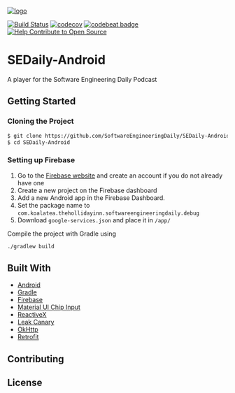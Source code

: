 
[![logo](https://i.imgur.com/3OtP3p8.png)](https://softwareengineeringdaily.com/)

[![Build Status](https://travis-ci.org/SoftwareEngineeringDaily/SEDaily-Android.svg?branch=develop)](https://travis-ci.org/SoftwareEngineeringDaily/SEDaily-Android)
[![codecov](https://codecov.io/gh/SoftwareEngineeringDaily/SEDaily-Android/branch/develop/graph/badge.svg)](https://codecov.io/gh/SoftwareEngineeringDaily/SEDaily-Android)
[![codebeat badge](https://codebeat.co/badges/a5d6976a-9163-491b-8618-0673b703529a)](https://codebeat.co/projects/github-com-softwareengineeringdaily-sedaily-android-develop)
[![Help Contribute to Open Source](https://www.codetriage.com/softwareengineeringdaily/sedaily-android/badges/users.svg)](https://www.codetriage.com/softwareengineeringdaily/sedaily-android)

# SEDaily-Android

A player for the Software Engineering Daily Podcast

## Getting Started

### Cloning the Project 
```sh
$ git clone https://github.com/SoftwareEngineeringDaily/SEDaily-Android.git
$ cd SEDaily-Android
```

### Setting up Firebase 
1. Go to the [Firebase website](https://firebase.google.com/) and create an account if you do not already have one
2. Create a new project on the Firebase dashboard
3. Add a new Android app in the Firebase Dashboard.
4. Set the package name to `com.koalatea.thehollidayinn.softwareengineeringdaily.debug`
5. Download `google-services.json` and place it in `/app/`


Compile the project with Gradle using
```sh
./gradlew build
```


## Built With

* [Android](https://www.android.com/)
* [Gradle](https://gradle.org/)
* [Firebase](https://firebase.google.com/)
* [Material UI Chip Input](https://github.com/TeamWertarbyte/material-ui-chip-input)
* [ReactiveX](http://reactivex.io/)
* [Leak Canary](https://github.com/square/leakcanary)
* [OkHttp](https://github.com/square/okhttp)
* [Retrofit](https://github.com/square/retrofit)

## Contributing

## License
